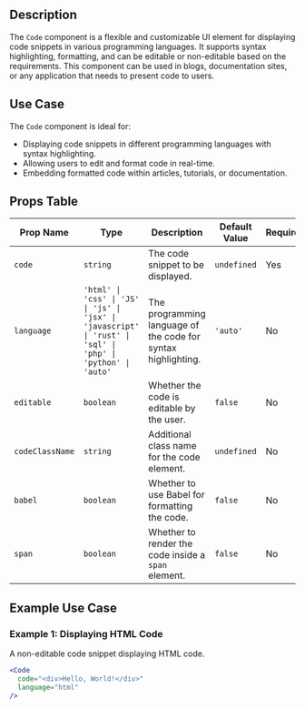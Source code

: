 ## Description
The `Code` component is a flexible and customizable UI element for displaying code snippets in various programming languages. It supports syntax highlighting, formatting, and can be editable or non-editable based on the requirements. This component can be used in blogs, documentation sites, or any application that needs to present code to users.

## Use Case
The `Code` component is ideal for:
- Displaying code snippets in different programming languages with syntax highlighting.
- Allowing users to edit and format code in real-time.
- Embedding formatted code within articles, tutorials, or documentation.

## Props Table

| Prop Name        | Type                                    | Description                                                        | Default Value     | Required |
|------------------|-----------------------------------------|--------------------------------------------------------------------|-------------------|----------|
| `code`           | `string`                                | The code snippet to be displayed.                                  | `undefined`       | Yes      |
| `language`       | `'html' \| 'css' \| 'JS' \| 'js' \| 'jsx' \| 'javascript' \| 'rust' \| 'sql' \| 'php' \| 'python' \| 'auto'` | The programming language of the code for syntax highlighting.     | `'auto'`          | No       |
| `editable`       | `boolean`                               | Whether the code is editable by the user.                           | `false`           | No       |
| `codeClassName`  | `string`                                | Additional class name for the code element.                         | `undefined`       | No       |
| `babel`          | `boolean`                               | Whether to use Babel for formatting the code.                       | `false`           | No       |
| `span`           | `boolean`                               | Whether to render the code inside a `span` element.                 | `false`           | No       |

## Example Use Case

### Example 1: Displaying HTML Code
A non-editable code snippet displaying HTML code.
```jsx
<Code
  code="<div>Hello, World!</div>"
  language="html"
/>

